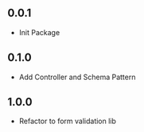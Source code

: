 ## 0.0.1

- Init Package
  
## 0.1.0

- Add Controller and Schema Pattern

## 1.0.0

- Refactor to form validation lib
